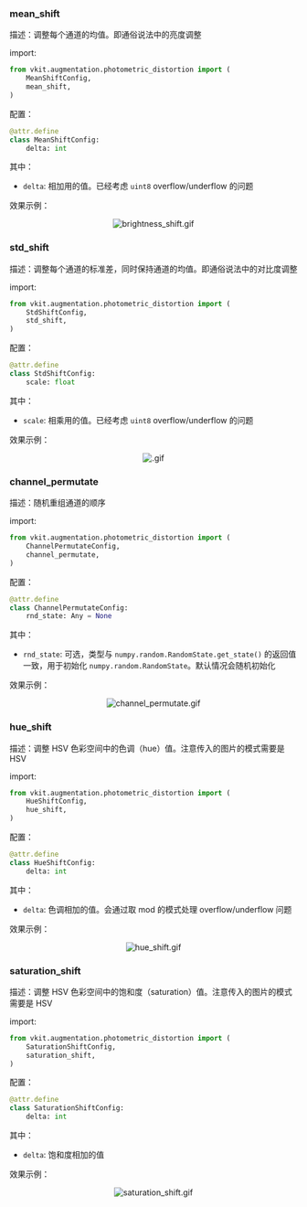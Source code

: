 ### mean_shift

描述：调整每个通道的均值。即通俗说法中的亮度调整

import:

```python
from vkit.augmentation.photometric_distortion import (
    MeanShiftConfig,
    mean_shift,
)
```

配置：

```python
@attr.define
class MeanShiftConfig:
    delta: int
```

其中：

* `delta`: 相加用的值。已经考虑   `uint8`  overflow/underflow 的问题

效果示例：

<div align="center"><img alt="brightness_shift.gif" src="https://i.loli.net/2021/11/28/QZAsdRmTYJcjG1K.gif"></div>

### std_shift

描述：调整每个通道的标准差，同时保持通道的均值。即通俗说法中的对比度调整

import:

```python
from vkit.augmentation.photometric_distortion import (
    StdShiftConfig,
    std_shift,
)
```

配置：

```python
@attr.define
class StdShiftConfig:
    scale: float
```

其中：

* `scale`: 相乘用的值。已经考虑   `uint8`  overflow/underflow 的问题

效果示例：

<div align="center"><img alt=".gif" src="https://i.loli.net/2021/11/28/zaW1KCeLxgs4Yop.gif"></div>

### channel_permutate

描述：随机重组通道的顺序

import:

```python
from vkit.augmentation.photometric_distortion import (
    ChannelPermutateConfig,
    channel_permutate,
)
```

配置：

```python
@attr.define
class ChannelPermutateConfig:
    rnd_state: Any = None
```

其中：

* `rnd_state`: 可选，类型与  `numpy.random.RandomState.get_state()` 的返回值一致，用于初始化 `numpy.random.RandomState`。默认情况会随机初始化

效果示例：

<div align="center"><img alt="channel_permutate.gif" src="https://i.loli.net/2021/11/28/ySkFD7YXbtul2Ji.gif"></div>

### hue_shift

描述：调整 HSV 色彩空间中的色调（hue）值。注意传入的图片的模式需要是 HSV

import:

```python
from vkit.augmentation.photometric_distortion import (
    HueShiftConfig,
    hue_shift,
)
```

配置：

```python
@attr.define
class HueShiftConfig:
    delta: int
```

其中：

* `delta`: 色调相加的值。会通过取 mod 的模式处理 overflow/underflow 问题

效果示例：

<div align="center"><img alt="hue_shift.gif" src="https://i.loli.net/2021/11/29/JSTem4yocrB1WUs.gif"></div>

### saturation_shift

描述：调整 HSV 色彩空间中的饱和度（saturation）值。注意传入的图片的模式需要是 HSV

import:

```python
from vkit.augmentation.photometric_distortion import (
    SaturationShiftConfig,
    saturation_shift,
)
```

配置：

```python
@attr.define
class SaturationShiftConfig:
    delta: int
```

其中：

* `delta`: 饱和度相加的值

效果示例：

<div align="center"><img alt="saturation_shift.gif" src="https://i.loli.net/2021/11/29/ON8jEdIbmWX1VFo.gif"></div>

